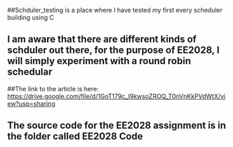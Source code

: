 ##Schduler_testing is a place where I have tested my first every scheduler building using C

## I am aware that there are different kinds of schduler out there, for the purpose of EE2028, I will simply experiment with a round robin schedular

##The link to the article is here: https://drive.google.com/file/d/1GoT179c_I9kwsoZROQ_T0nVnKkPVdWtX/view?usp=sharing

## The source code for the EE2028 assignment is in the folder called EE2028 Code